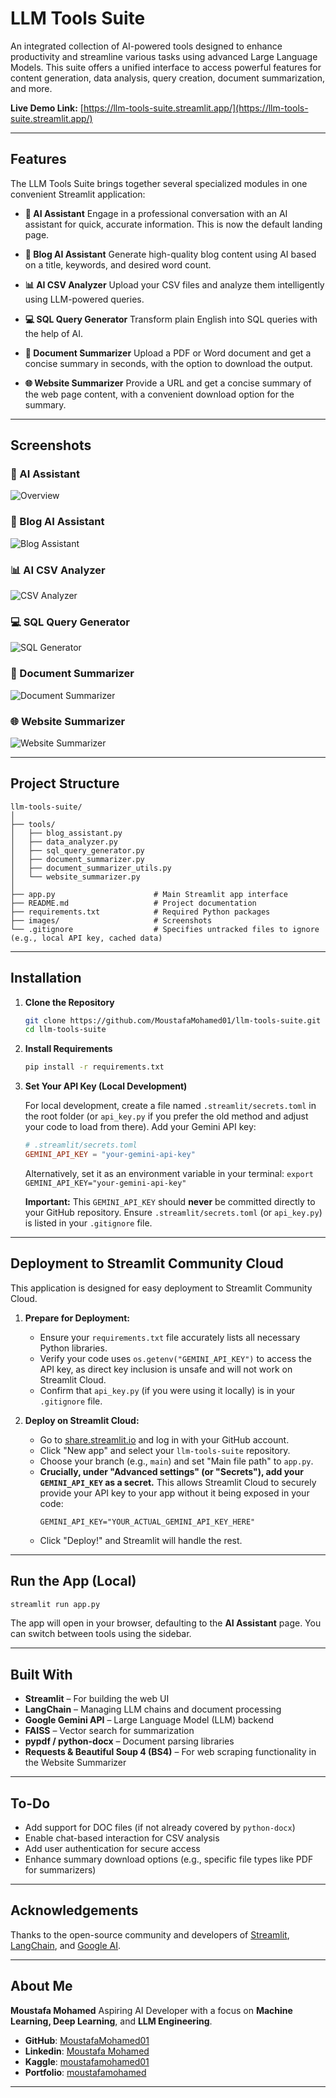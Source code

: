 # LLM Tools Suite

An integrated collection of AI-powered tools designed to enhance productivity and streamline various tasks using advanced Large Language Models. This suite offers a unified interface to access powerful features for content generation, data analysis, query creation, document summarization, and more.

**Live Demo Link:** [https://llm-tools-suite.streamlit.app/](https://llm-tools-suite.streamlit.app/)

-----

## Features

The LLM Tools Suite brings together several specialized modules in one convenient Streamlit application:

  * **🧠 AI Assistant**
    Engage in a professional conversation with an AI assistant for quick, accurate information. This is now the default landing page.

  * **📝 Blog AI Assistant**
    Generate high-quality blog content using AI based on a title, keywords, and desired word count.

  * **📊 AI CSV Analyzer**
    Upload your CSV files and analyze them intelligently using LLM-powered queries.

  * **💻 SQL Query Generator**
    Transform plain English into SQL queries with the help of AI.

  * **📄 Document Summarizer**
    Upload a PDF or Word document and get a concise summary in seconds, with the option to download the output.

  * **🌐 Website Summarizer**
    Provide a URL and get a concise summary of the web page content, with a convenient download option for the summary.

-----

## Screenshots

### 🧠 AI Assistant
![Overview](images/overview.png)

### 📝 Blog AI Assistant
![Blog Assistant](images/blog_assistant.png)

### 📊 AI CSV Analyzer
![CSV Analyzer](images/data_analyzer.png)

### 💻 SQL Query Generator
![SQL Generator](images/sql_generator.png)

### 📄 Document Summarizer
![Document Summarizer](images/document_summarizer.png)

### 🌐 Website Summarizer
![Website Summarizer](images/website_summarizer.png)

-----

## Project Structure

```
llm-tools-suite/
│
├── tools/
│   ├── blog_assistant.py
│   ├── data_analyzer.py
│   ├── sql_query_generator.py
│   ├── document_summarizer.py
│   ├── document_summarizer_utils.py
│   └── website_summarizer.py
│
├── app.py                      # Main Streamlit app interface
├── README.md                   # Project documentation
├── requirements.txt            # Required Python packages
├── images/                     # Screenshots
└── .gitignore                  # Specifies untracked files to ignore (e.g., local API key, cached data)

```

-----

## Installation

1.  **Clone the Repository**

    ```bash
    git clone https://github.com/MoustafaMohamed01/llm-tools-suite.git
    cd llm-tools-suite
    ```

2.  **Install Requirements**

    ```bash
    pip install -r requirements.txt
    ```

3.  **Set Your API Key (Local Development)**

    For local development, create a file named `.streamlit/secrets.toml` in the root folder (or `api_key.py` if you prefer the old method and adjust your code to load from there).
    Add your Gemini API key:

    ```toml
    # .streamlit/secrets.toml
    GEMINI_API_KEY = "your-gemini-api-key"
    ```

    Alternatively, set it as an environment variable in your terminal:
    `export GEMINI_API_KEY="your-gemini-api-key"`

    **Important:** This `GEMINI_API_KEY` should **never** be committed directly to your GitHub repository. Ensure `.streamlit/secrets.toml` (or `api_key.py`) is listed in your `.gitignore` file.

-----

## Deployment to Streamlit Community Cloud

This application is designed for easy deployment to Streamlit Community Cloud.

1.  **Prepare for Deployment:**

      * Ensure your `requirements.txt` file accurately lists all necessary Python libraries.
      * Verify your code uses `os.getenv("GEMINI_API_KEY")` to access the API key, as direct key inclusion is unsafe and will not work on Streamlit Cloud.
      * Confirm that `api_key.py` (if you were using it locally) is in your `.gitignore` file.

2.  **Deploy on Streamlit Cloud:**

      * Go to [share.streamlit.io](https://share.streamlit.io/) and log in with your GitHub account.
      * Click "New app" and select your `llm-tools-suite` repository.
      * Choose your branch (e.g., `main`) and set "Main file path" to `app.py`.
      * **Crucially, under "Advanced settings" (or "Secrets"), add your `GEMINI_API_KEY` as a secret.** This allows Streamlit Cloud to securely provide your API key to your app without it being exposed in your code:
        ```
        GEMINI_API_KEY="YOUR_ACTUAL_GEMINI_API_KEY_HERE"
        ```
      * Click "Deploy\!" and Streamlit will handle the rest.

-----

## Run the App (Local)

```bash
streamlit run app.py
```

The app will open in your browser, defaulting to the **AI Assistant** page. You can switch between tools using the sidebar.

-----

## Built With

  * **Streamlit** – For building the web UI
  * **LangChain** – Managing LLM chains and document processing
  * **Google Gemini API** – Large Language Model (LLM) backend
  * **FAISS** – Vector search for summarization
  * **pypdf / python-docx** – Document parsing libraries
  * **Requests & Beautiful Soup 4 (BS4)** – For web scraping functionality in the Website Summarizer

-----

## To-Do

  * Add support for DOC files (if not already covered by `python-docx`)
  * Enable chat-based interaction for CSV analysis
  * Add user authentication for secure access
  * Enhance summary download options (e.g., specific file types like PDF for summarizers)

-----

## Acknowledgements

Thanks to the open-source community and developers of [Streamlit](https://streamlit.io), [LangChain](https://www.langchain.com/), and [Google AI](https://ai.google/).

-----

## About Me

**Moustafa Mohamed**
Aspiring AI Developer with a focus on **Machine Learning, Deep Learning**, and **LLM Engineering**.

  * **GitHub**: [MoustafaMohamed01](https://github.com/MoustafaMohamed01)
  * **Linkedin**: [Moustafa Mohamed](https://www.linkedin.com/in/moustafamohamed01/)
  * **Kaggle**: [moustafamohamed01](https://www.kaggle.com/moustafamohamed01)
  * **Portfolio**: [moustafamohamed](https://moustafamohamed.netlify.app/)

-----
